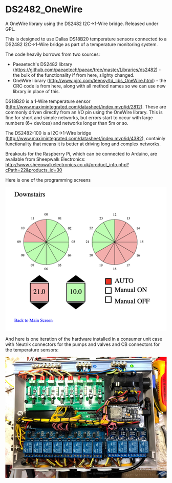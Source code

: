 DS2482_OneWire
==============

A OneWire library using the DS2482 I2C->1-Wire bridge. Released under GPL.

This is designed to use Dallas DS18B20 temperature sensors connected to a DS2482 I2C->1-Wire bridge as part of a temperature monitoring system.

The code heavily borrows from two sources:
* Paeaetech's DS2482 library (https://github.com/paeaetech/paeae/tree/master/Libraries/ds2482) - the bulk of the functionality if from here, slighty changed.
* OneWire library (http://www.pjrc.com/teensy/td_libs_OneWire.html) - the CRC code is from here, along with all method names so we can use new library in place of this.

DS18B20 is a 1-Wire temperature sensor (http://www.maximintegrated.com/datasheet/index.mvp/id/2812). These are commonly driven directly from an I/O pin using the OneWire library. This is fine for short and simple networks, but errors start to occur with large numbers (6+ devices) and networks longer than 5m or so.

The DS2482-100 is a I2C->1-Wire bridge (http://www.maximintegrated.com/datasheet/index.mvp/id/4382), containly functionality that means it is better at driving long and complex networks. 

Breakouts for the Raspberry Pi, which can be connected to Arduino, are available from Sheepwalk Electronics:
http://www.sheepwalkelectronics.co.uk/product_info.php?cPath=22&products_id=30

Here is one of the programming screens

![Alt text](Screenshot.png?raw=true "Programming screen for one zone")

And here is one iteration of the hardware installed in a consumer unit case with
Neutrik connectors for the pumps and valves and CB connectors for the temperature sensors:

![Alt text](IMG_5434.jpg?raw=true "Hardware")

